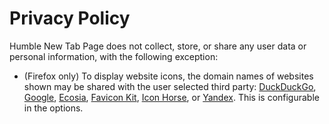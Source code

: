 # Privacy Policy

Humble New Tab Page does not collect, store, or share any user data or personal information, with the following exception:

- (Firefox only) To display website icons, the domain names of websites shown may be shared with the user selected third party: [DuckDuckGo](https://duckduckgo.com/privacy), [Google](https://policies.google.com/privacy), [Ecosia](https://www.ecosia.org/privacy), [Favicon Kit](https://faviconkit.com/), [Icon Horse](https://icon.horse/privacy), or [Yandex](https://yandex.com/legal/confidential/). This is configurable in the options.
